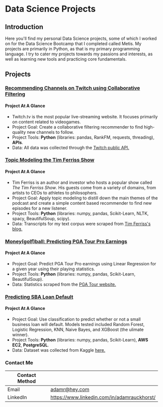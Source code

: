 # Data Science Projects

## Introduction

Here you'll find my personal Data Science projects, some of which I worked on for the Data Science Bootcamp that I completed called Metis. My projects are primarily in Python, as that is my primary programming language. I try to cater my projects towards my passions and interests, as well as learning new tools and practicing core fundamentals. 

## Projects

[<h3 align = "left">Recommending Channels on Twitch using Collaborative Filtering</h3>](https://github.com/ARauckhorst/Personal_Projects/tree/master/Data%20Science%20Projects/Twitch%20Channel%20Collaborative%20Filtering%20Recommender)

#### Project At A Glance
- Twitch.tv is the most popular live-streaming website. It focuses primarily on content related to videogames.
- Project Goal: Create a collaborative filtering recommender to find high-quality new channels to follow.
- Project Tools: **Python** (libraries: pandas, RankFM, requests, threading), **APIs**.
- Data: All data was collected through the [Twitch public API.](https://dev.twitch.tv/docs/api)

[<h3 align = "left">Topic Modeling the Tim Ferriss Show</h3>](https://github.com/ARauckhorst/Personal_Projects/tree/master/Data%20Science%20Projects/Topic%20Modeling%20The%20Tim%20Ferriss%20Show)

#### Project At A Glance
- Tim Ferriss is an author and investor who hosts a popular show called *The Tim Ferriss Show*. His guests come from a variety of domains, from artists to CEOs to athletes to philosophers. 
- Project Goal: Apply topic modeling to distill down the main themes of the podcast and create a simple content based recommender to find new episodes for a new listener. 
- Project Tools: **Python** (libraries: numpy, pandas, Scikit-Learn, NLTK, spacy, BeautifulSoup, scipy).
- Data: Transcripts for my text corpus were scraped from [Tim Ferriss's blog.](https://tim.blog/2018/09/20/all-transcripts-from-the-tim-ferriss-show/)

[<h3 align = "left">Money(golf)ball: Predicting PGA Tour Pro Earnings</h3>](https://github.com/ARauckhorst/Personal_Projects/tree/master/Data%20Science%20Projects/Money(golf)ball%20-%20Linear%20Regression)

#### Project At A Glance
- Project Goal: Predict PGA Tour Pro earnings using Linear Regression for a given year using their playing statistics. 
- Project Tools: **Python** (libraries: numpy, pandas, Scikit-Learn, BeautifulSoup).
- Data: Statistics scraped from the [PGA Tour website.](https://www.pgatour.com/stats.html)

[<h3 align = "left">Predicting SBA Loan Default</h3>](https://github.com/ARauckhorst/Personal_Projects/tree/master/Data%20Science%20Projects/Predicting%20SBA%20Loan%20Defaults)

#### Project At A Glance 
- Project Goal: Use classification to predict whether or not a small business loan will default. Models tested included Random Forest, Logistic Regression, KNN, Naive Bayes, and XGBoost (the ulimate winner). 
- Project Tools: **Python** (libraries: numpy, pandas, Scikit-Learn), **AWS EC2**, **PostgreSQL**.
- Data: Dataset was collected from Kaggle [here.](https://www.kaggle.com/c/loanapprove/data)

### Contact Me

| Contact Method |  |
| --- | --- |
| Email | adamr@hey.com |
| LinkedIn | https://www.linkedin.com/in/adamrauckhorst/ |
